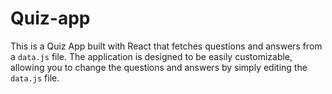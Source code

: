 # Quiz-app
This is a Quiz App built with React that fetches questions and answers from a `data.js` file. The application is designed to be easily customizable, allowing you to change the questions and answers by simply editing the `data.js` file.
